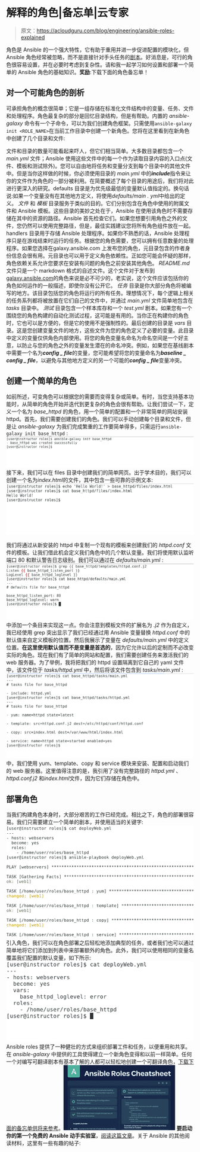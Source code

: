 # 解释的角色|备忘单|云专家

> 原文：<https://acloudguru.com/blog/engineering/ansible-roles-explained>

角色是 Ansible 的一个强大特性，它有助于重用并进一步促进配置的模块化，但 Ansible 角色经常被忽略，而不是直接针对手头任务的[剧本](https://wpengine.linuxacademy.com/linux-academy/certified-ansible-specialist-the-playbook-for-success/)。好消息是，可行的角色很容易设置，并在必要时考虑到复杂性。请和我一起学习如何设置和部署一个简单的 Ansible 角色的基础知识。**奖励**:下载下面的角色备忘单！

## **对一个可能角色的剖析**

可承担角色的概念很简单；它是一组存储在标准化文件结构中的变量、任务、文件和处理程序。角色最复杂的部分是回忆目录结构，但是有帮助。内置的 *ansible-galaxy* 命令有一个子命令，可以为我们创建角色框架。只需使用`ansible-galaxy init <ROLE_NAME>`在当前工作目录中创建一个新角色。您将在这里看到在新角色中创建了几个目录和文件:

文件和目录的数量可能看起来吓人，但它们相当简单。大多数目录都包含一个 *main.yml* 文件；Ansible 使用这些文件中的每一个作为读取目录内容的入口点(文件、模板和测试除外)。您可以自由地将任务和变量分支到每个目录中的其他文件中。但是当你这样做的时候，你必须使用目录的 *main.yml* 中的***include***指令来让你的文件作为角色的一部分被利用。在简要概述了每个目录的用途后，我们将对此进行更深入的研究。defaults 目录是为优先级最低的变量默认值指定的。换句话说:如果一个变量没有在其他地方定义，将使用*defaults/main . yml*中给出的定义。 *文件* 和 *模板* 目录服务于类似的目的。它们分别包含在角色中使用的附属文件和 Ansible 模板。这些目录的美妙之处在于，Ansible 在使用该角色时不需要存储在其中的资源的路径。Ansible 首先检查它们。如果您想要引用角色之外的文件，您仍然可以使用完整路径，但是，最佳实践建议您将所有角色组件放在一起。handlers 目录用于存储 Ansible 处理程序。如果你不熟悉的话，Ansible 处理程序只是在游戏结束时运行的任务。根据您的角色需要，您可以拥有任意数量的处理程序。如果您选择在galaxy.ansible.com 上发布您的角色，元目录包含的作者身份信息会很有用。元目录也可以用于定义角色依赖性。正如您可能会怀疑的那样，角色依赖关系允许您要求在安装有问题的角色之前安装其他角色。 *README.md* 文件只是一个 markdown 格式的自述文件。这个文件对于发布到[galaxy.ansible.com](https://galaxy.ansible.com)的角色来说是必不可少的，老实说，这个文件应该包括你的角色如何运作的一般描述，即使你没有公开它。 *任务* 目录是你大部分角色将被编写的地方。该目录包括您的角色将运行的所有任务。理想情况下，每个逻辑上相关的任务系列都将被放置在它们自己的文件中，并通过 *main.yml* 文件简单地包含在 *tasks* 目录中。 *测试* 目录包含一个样本库存和一个 *test.yml* 剧本。如果您有一个围绕您的角色构建的自动化测试过程，这可能是有用的。当你正在构建你的角色时，它也可以是方便的，但是它的使用不是强制性的。最后创建的目录是 *vars* 目录。这是您创建变量文件的地方，这些文件为您的角色定义了必要的变量。此目录中定义的变量仅供角色内部使用。将您的角色变量名命名为命名空间是一个好主意，以防止与您的角色之外的变量发生潜在的命名冲突。例如，如果您在基线剧本中需要一个名为***config _ file***的变量，您可能希望将您的变量命名为***baseline _ config _ file***，以避免与其他地方定义的另一个可能的***config _ file***变量冲突。

## **创建一个简单的角色**

如前所述，可变角色可以根据您的需要而变得复杂或简单。有时，当您支持基本功能时，从简单的角色开始并迭代到更复杂的角色会很有帮助。让我们尝试一下，定义一个名为 *base_httpd* 的角色，用一个简单的配置和一个非常简单的网站安装 httpd。首先，我们需要创建我们的角色。我们可以手动创建每个目录和文件，但是让 *ansible-galaxy* 为我们完成繁重的工作要简单得多，只需运行`ansible-galaxy init base_httpd` : ![Ansible Galaxy example](img/089a576e174a291ba6da83958afb45af.png)接下来，我们可以在 files 目录中创建我们的简单网页。出于学术目的，我们可以创建一个名为*index.html*的文件，其中包含一些可靠的示例文本:![Create a simple web page in the files directory](img/5e371453770c944e4cfdfaf3b0e56f16.png)

我们将通过从新安装的 httpd 中复制一个现有的模板来创建我们的 *httpd.conf* 文件的模板。让我们借此机会定义我们角色中的几个默认变量。我们将使用默认监听端口 80 和默认警告日志级别。我们可以通过在 *defaults/main.yml* : ![Default listening port in Ansible](img/0391987c5012eb47197adadf3af5b02c.png)中添加一个条目来实现这一点。你会注意到模板文件的扩展名为 *.j2* 作为自定义，我已经使用 grep 突出显示了我们已经通过用 Ansible 变量替换 *httpd.conf* 中的默认值来自定义模板的位置。然后我展示了变量在 *defaults/main.yml* 中的定义位置。**在这里使用默认值而不是变量是首选的**，因为它允许以后的定制而不必改变实际的角色。现在我们有了简单的网站和配置，我们需要创建任务来激活我们的 web 服务器。为了举例，我将把我们的 httpd 设置隔离到它自己的 yaml 文件中，该文件位于 *tasks/httpd.yml* 中，然后将该文件包含到 *tasks/main.yml* : ![Create the tasks to bring our webserver to life with Ansible](img/6d11727882046ad8f824bf8ae5e521de.png)中，我们使用 yum、template、copy 和 service 模块来安装、配置和启动我们的 web 服务器。这里值得注意的是，我引用了没有完整路径的 *httpd.yml* 、 *httpd.conf.j2* 和*index.html*文件，因为它们存储在角色中。

## **部署角色**

当我们构建角色本身时，大部分艰苦的工作已经完成。相比之下，角色的部署很容易。我们只需要建立一个简单的剧本，并使用适当的关键字:![Set up a simple playbook and pull in the role with Ansible](img/64c3cd840c555cc602d1c41259d7752f.png)引入角色，我们可以在角色部署之后轻松地添加典型的任务，或者我们也可以通过简单地将它们添加到列表中来部署额外的角色。此外，我们可以使用相同的变量名覆盖我们配置的默认变量，如下所示:![Override the default variables in Ansible](img/c8f12845ea4646b25174658eaf6f236c.png) Ansible roles 提供了一种健壮的方式来组织部署工件和任务，以便重用和共享。在 *ansible-galaxy* 中提供的工具使得建立一个新角色变得和以前一样简单。任何一个对编写可翻译剧本有基本了解的人都可以轻松地创建一个可翻译角色，[下载下面的备忘单供将来参考](https://linuxacademy.com/site-content/uploads/2019/05/Linux-Academy-Ansible-Roles-Cheatsheet.pdf)。![Ansible Roles Cheatsheet](img/ef59f2de03a251778f13857b85ffc353.png) **要启动你的第一个免费的 Ansible 动手实验室**，[阅读这篇文章](https://linuxacademy.com/blog/ansible/launch-your-first-ansible-hands-on-lab-for-free/)。关于 Ansible 的其他阅读材料，这里有一些有趣的帖子: